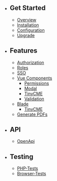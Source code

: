 - ## Get Started
    - [Overview](/{{route}}/{{version}}/overview)
    - [Installation](/{{route}}/{{version}}/install)
    - [Configuration](/{{route}}/{{version}}/config)
    - [Upgrade](/{{route}}/{{version}}/upgrade)
- ## Features
    - [Authorization](/{{route}}/{{version}}/auth)
    - [Roles](/{{route}}/{{version}}/role)
    - [SSO](/{{route}}/{{version}}/sso)
    - [Vue Components](/{{route}}/{{version}}/vue)
        - [Permissions](/{{route}}/{{version}}/vue-permissions)
        - [Modal](/{{route}}/{{version}}/vue-modal)
        - [TinyCME](/{{route}}/{{version}}/vue-editor)
        - [Validation](/{{route}}/{{version}}/vue-validation)
    - [Blade](/{{route}}/{{version}}/blade)
        - [TinyCME](/{{route}}/{{version}}/blade-editor)
    - [Generate PDFs](/{{route}}/{{version}}/pdf)
- ## API
    - [OpenApi](/{{route}}/{{version}}/openapi)
- ## Testing
    - [PHP-Tests](/{{route}}/{{version}}/php-test)
    - [Browser-Tests](/{{route}}/{{version}}/browser-test)